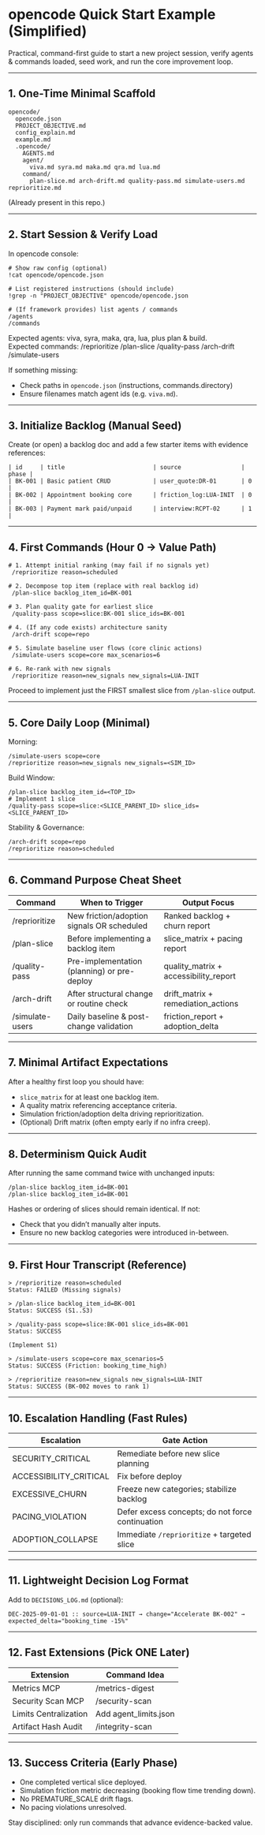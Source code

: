 # opencode Quick Start Example (Simplified)

Practical, command-first guide to start a new project session, verify agents & commands loaded, seed work, and run the core improvement loop.

---

## 1. One-Time Minimal Scaffold

```
opencode/
  opencode.json
  PROJECT_OBJECTIVE.md
  config_explain.md
  example.md
  .opencode/
    AGENTS.md
    agent/
      viva.md syra.md maka.md qra.md lua.md
    command/
      plan-slice.md arch-drift.md quality-pass.md simulate-users.md reprioritize.md
```

(Already present in this repo.)

---

## 2. Start Session & Verify Load

In opencode console:

```
# Show raw config (optional)
!cat opencode/opencode.json

# List registered instructions (should include)
!grep -n "PROJECT_OBJECTIVE" opencode/opencode.json

# (If framework provides) list agents / commands
/agents
/commands
```

Expected agents: viva, syra, maka, qra, lua, plus plan & build.  
Expected commands: /reprioritize /plan-slice /quality-pass /arch-drift /simulate-users

If something missing:
- Check paths in `opencode.json` (instructions, commands.directory)
- Ensure filenames match agent ids (e.g. `viva.md`).

---

## 3. Initialize Backlog (Manual Seed)

Create (or open) a backlog doc and add a few starter items with evidence references:

```
| id     | title                         | source                 | phase |
| BK-001 | Basic patient CRUD            | user_quote:DR-01       | 0     |
| BK-002 | Appointment booking core      | friction_log:LUA-INIT  | 0     |
| BK-003 | Payment mark paid/unpaid      | interview:RCPT-02      | 1     |
```

---

## 4. First Commands (Hour 0 → Value Path)

```
# 1. Attempt initial ranking (may fail if no signals yet)
 /reprioritize reason=scheduled

# 2. Decompose top item (replace with real backlog id)
 /plan-slice backlog_item_id=BK-001

# 3. Plan quality gate for earliest slice
 /quality-pass scope=slice:BK-001 slice_ids=BK-001

# 4. (If any code exists) architecture sanity
 /arch-drift scope=repo

# 5. Simulate baseline user flows (core clinic actions)
 /simulate-users scope=core max_scenarios=6

# 6. Re-rank with new signals
 /reprioritize reason=new_signals new_signals=LUA-INIT
```

Proceed to implement just the FIRST smallest slice from `/plan-slice` output.

---

## 5. Core Daily Loop (Minimal)

Morning:
```
/simulate-users scope=core
/reprioritize reason=new_signals new_signals=<SIM_ID>
```

Build Window:
```
/plan-slice backlog_item_id=<TOP_ID>
# Implement 1 slice
/quality-pass scope=slice:<SLICE_PARENT_ID> slice_ids=<SLICE_PARENT_ID>
```

Stability & Governance:
```
/arch-drift scope=repo
/reprioritize reason=scheduled
```

---

## 6. Command Purpose Cheat Sheet

| Command | When to Trigger | Output Focus |
|---------|-----------------|--------------|
| /reprioritize | New friction/adoption signals OR scheduled | Ranked backlog + churn report |
| /plan-slice | Before implementing a backlog item | slice_matrix + pacing report |
| /quality-pass | Pre-implementation (planning) or pre-deploy | quality_matrix + accessibility_report |
| /arch-drift | After structural change or routine check | drift_matrix + remediation_actions |
| /simulate-users | Daily baseline & post-change validation | friction_report + adoption_delta |

---

## 7. Minimal Artifact Expectations

After a healthy first loop you should have:
- `slice_matrix` for at least one backlog item.
- A quality matrix referencing acceptance criteria.
- Simulation friction/adoption delta driving reprioritization.
- (Optional) Drift matrix (often empty early if no infra creep).

---

## 8. Determinism Quick Audit

After running the same command twice with unchanged inputs:
```
/plan-slice backlog_item_id=BK-001
/plan-slice backlog_item_id=BK-001
```
Hashes or ordering of slices should remain identical. If not:
- Check that you didn’t manually alter inputs.
- Ensure no new backlog categories were introduced in-between.

---

## 9. First Hour Transcript (Reference)

```
> /reprioritize reason=scheduled
Status: FAILED (Missing signals)

> /plan-slice backlog_item_id=BK-001
Status: SUCCESS (S1..S3)

> /quality-pass scope=slice:BK-001 slice_ids=BK-001
Status: SUCCESS

(Implement S1)

> /simulate-users scope=core max_scenarios=5
Status: SUCCESS (Friction: booking_time_high)

> /reprioritize reason=new_signals new_signals=LUA-INIT
Status: SUCCESS (BK-002 moves to rank 1)
```

---

## 10. Escalation Handling (Fast Rules)

| Escalation | Gate Action |
|------------|-------------|
| SECURITY_CRITICAL | Remediate before new slice planning |
| ACCESSIBILITY_CRITICAL | Fix before deploy |
| EXCESSIVE_CHURN | Freeze new categories; stabilize backlog |
| PACING_VIOLATION | Defer excess concepts; do not force continuation |
| ADOPTION_COLLAPSE | Immediate `/reprioritize` + targeted slice |

---

## 11. Lightweight Decision Log Format

Add to `DECISIONS_LOG.md` (optional):
```
DEC-2025-09-01-01 :: source=LUA-INIT → change="Accelerate BK-002" → expected_delta="booking_time -15%"
```

---

## 12. Fast Extensions (Pick ONE Later)

| Extension | Command Idea |
|-----------|--------------|
| Metrics MCP | /metrics-digest |
| Security Scan MCP | /security-scan |
| Limits Centralization | Add agent_limits.json |
| Artifact Hash Audit | /integrity-scan |

---

## 13. Success Criteria (Early Phase)

- One completed vertical slice deployed.
- Simulation friction metric decreasing (booking flow time trending down).
- No PREMATURE_SCALE drift flags.
- No pacing violations unresolved.

Stay disciplined: only run commands that advance evidence-backed value.

